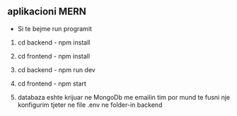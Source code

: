## aplikacioni MERN
* Si te bejme run programit

1. cd backend - npm install 
2. cd frontend - npm install
3. cd backend - npm run dev 
4. cd frontend - npm start

5. databaza eshte krijuar ne MongoDb me emailin tim por mund te fusni nje konfigurim tjeter ne file .env ne folder-in backend
